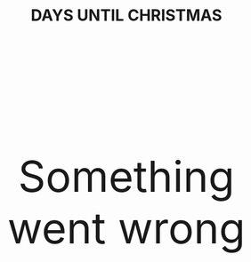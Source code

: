 <div style="text-align:center;height:80%">
    <h1>DAYS UNTIL CHRISTMAS</h1>
    <p id="countdown" style="font-size:8vw;margin-top:45%">Something went wrong</p>
</div>

<script>
    // Set the date we're counting down to
    var countDownDate = new Date("December 25, 2020 00:00:00").getTime();

    var now = new Date().getTime();

    // Find the distance between now and the count down date
    var distance = countDownDate - now;

    // Time calculations for days, hours, minutes and seconds
    var days = Math.floor(distance / (1000 * 60 * 60 * 24));

    // Display the result in the element with id="demo"
    document.getElementById("countdown").innerHTML = days;

    // If the count down is finished, write some text
    if (distance < 0) {
        document.getElementById("countdown").innerHTML = "EXPIRED";
    }
</script>
